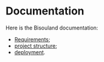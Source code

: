 # Documentation

Here is the Bisouland documentation:

* [Requirements](02-requirements.md);
* [project structure](03-structure.md);
* [deployment](04-deployment.md).
